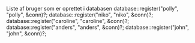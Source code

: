 
Liste af bruger som er oprettet i databasen
database::register("polly", "polly", &conn)?;
database::register("niko", "niko", &conn)?;
database::register("caroline", "caroline", &conn)?;
database::register("anders", "anders", &conn)?;
database::register("john", "john", &conn)?;
